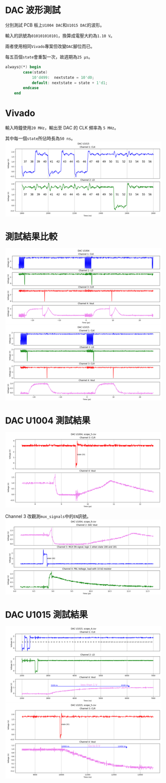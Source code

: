 # DAC 波形測試  
分別測試 PCB 板上`U1004 DAC`和`U1015 DAC`的波形。  
  
輸入的訊號為`010101010101`，換算成電壓大約為`1.10 V`。  

兩者使用相同`Vivado`專案但改變`DAC`腳位而已。  
  
每五百個`state`會重製一次，故週期為`25 μs`。  
```v
always@(*) begin
        case(state)
            10'd499:  nextstate = 10'd0;
            default: nextstate = state + 1'd1;
        endcase
    end
```
  
# Vivado  
輸入時鐘使用`20 MHz`，輸出至 DAC 的 CLK 頻率為 `5 MHz`。  
  
其中每一個`state`所佔時長為`50 ns`。  
![state.png](DAC_U1015/Figure_2.png "state.png")   
  
# 測試結果比較  
![DAC_U1004.png](DAC_U1004/Figure_1.png "DAC_U1004.png")  
![DAC_U1015.png](DAC_U1015/Figure_1.png "DAC_U1015.png")  
  
# DAC U1004 測試結果  
![scope_5.png](DAC_U1004/Figure_5.png "scope_5.png")  
  
Channel 3 改觀測`mux_signals`中的`EN`訊號。  
![scope_9.png](DAC_U1004_MUX_EN/Figure_9.png "scope_9.png")  

# DAC U1015 測試結果  
![scope_4.png](DAC_U1015/Figure_4.png "scope_4.png")  
![scope_5.png](DAC_U1015/Figure_5.png "scope_5.png")  